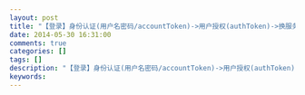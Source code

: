 ```yaml
---
layout: post
title: "【登录】身份认证(用户名密码/accountToken)->用户授权(authToken)->换服务Token(serviceToken)"
date: 2014-05-30 16:31:00 
comments: true
categories: []
tags: []
description: "【登录】身份认证(用户名密码/accountToken)->用户授权(authToken)->换服务Token(serviceToken)"
keywords: 
---
```





